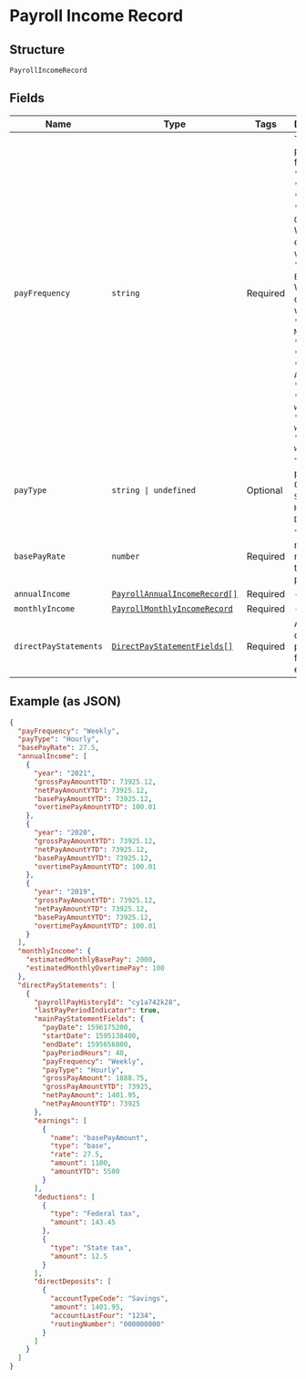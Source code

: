 
# Payroll Income Record

## Structure

`PayrollIncomeRecord`

## Fields

| Name | Type | Tags | Description |
|  --- | --- | --- | --- |
| `payFrequency` | `string` | Required | The current pay frequency: <br> * `Daily` <br> * `Weekly` <br> * `Bi-Weekly` <br> * `Bi-Weekly Odd` (Bi-Weekly pay on odd weeks) <br> * `Bi-Weekly Even` (Bi-Weekly pay on even weeks) <br> * `Semi-Monthly` <br> * `Monthly` <br> * `Quarterly` <br>* `Semi-Annual` <br> * `Annual` <br>  * `Every 2.6 wks` <br> * `Every 4 wks` <br> * `Every 5.2 wks` |
| `payType` | `string \| undefined` | Optional | The current pay type. Options are `Salary`, `Hourly`, or `Daily`. |
| `basePayRate` | `number` | Required | The current regular pay rate from the payroll provider. |
| `annualIncome` | [`PayrollAnnualIncomeRecord[]`](../../doc/models/payroll-annual-income-record.md) | Required | - |
| `monthlyIncome` | [`PayrollMonthlyIncomeRecord`](../../doc/models/payroll-monthly-income-record.md) | Required | - |
| `directPayStatements` | [`DirectPayStatementFields[]`](../../doc/models/direct-pay-statement-fields.md) | Required | An array of direct payments from an employer |

## Example (as JSON)

```json
{
  "payFrequency": "Weekly",
  "payType": "Hourly",
  "basePayRate": 27.5,
  "annualIncome": [
    {
      "year": "2021",
      "grossPayAmountYTD": 73925.12,
      "netPayAmountYTD": 73925.12,
      "basePayAmountYTD": 73925.12,
      "overtimePayAmountYTD": 100.01
    },
    {
      "year": "2020",
      "grossPayAmountYTD": 73925.12,
      "netPayAmountYTD": 73925.12,
      "basePayAmountYTD": 73925.12,
      "overtimePayAmountYTD": 100.01
    },
    {
      "year": "2019",
      "grossPayAmountYTD": 73925.12,
      "netPayAmountYTD": 73925.12,
      "basePayAmountYTD": 73925.12,
      "overtimePayAmountYTD": 100.01
    }
  ],
  "monthlyIncome": {
    "estimatedMonthlyBasePay": 2000,
    "estimatedMonthlyOvertimePay": 100
  },
  "directPayStatements": [
    {
      "payrollPayHistoryId": "cy1a742k28",
      "lastPayPeriodIndicator": true,
      "mainPayStatementFields": {
        "payDate": 1596175200,
        "startDate": 1595138400,
        "endDate": 1595656800,
        "payPeriodHours": 40,
        "payFrequency": "Weekly",
        "payType": "Hourly",
        "grossPayAmount": 1888.75,
        "grossPayAmountYTD": 73925,
        "netPayAmount": 1401.95,
        "netPayAmountYTD": 73925
      },
      "earnings": [
        {
          "name": "basePayAmount",
          "type": "base",
          "rate": 27.5,
          "amount": 1100,
          "amountYTD": 5500
        }
      ],
      "deductions": [
        {
          "type": "Federal tax",
          "amount": 143.45
        },
        {
          "type": "State tax",
          "amount": 12.5
        }
      ],
      "directDeposits": [
        {
          "accountTypeCode": "Savings",
          "amount": 1401.95,
          "accountLastFour": "1234",
          "routingNumber": "000000000"
        }
      ]
    }
  ]
}
```

